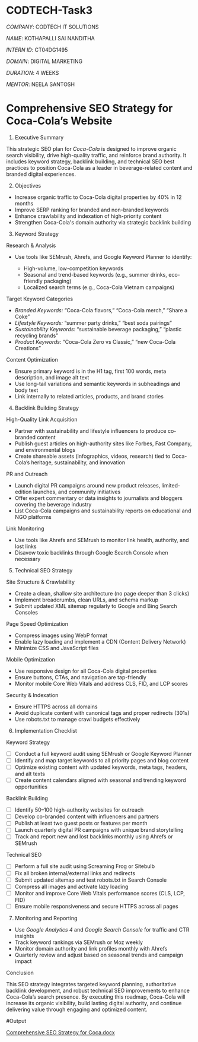 # CODTECH-Task3

*COMPANY*: CODTECH IT SOLUTIONS

*NAME*: KOTHAPALLI SAI NANDITHA

*INTERN ID*: CT04DG1495

*DOMAIN*: DIGITAL MARKETING

*DURATION*: 4 WEEKS

*MENTOR*: NEELA SANTOSH

# Comprehensive SEO Strategy for Coca-Cola’s Website

1. Executive Summary

This strategic SEO plan for *Coca-Cola* is designed to improve organic search visibility, drive high-quality traffic, and reinforce brand authority. It includes keyword strategy, backlink building, and technical SEO best practices to position Coca-Cola as a leader in beverage-related content and branded digital experiences.

2. Objectives

* Increase organic traffic to Coca-Cola digital properties by 40% in 12 months
* Improve SERP ranking for branded and non-branded keywords
* Enhance crawlability and indexation of high-priority content
* Strengthen Coca-Cola's domain authority via strategic backlink building

3. Keyword Strategy

  Research & Analysis

* Use tools like SEMrush, Ahrefs, and Google Keyword Planner to identify:

  * High-volume, low-competition keywords
  * Seasonal and trend-based keywords (e.g., summer drinks, eco-friendly packaging)
  * Localized search terms (e.g., Coca-Cola Vietnam campaigns)

 Target Keyword Categories

* *Branded Keywords:* “Coca-Cola flavors,” “Coca-Cola merch,” “Share a Coke”
* *Lifestyle Keywords:* “summer party drinks,” “best soda pairings”
* *Sustainability Keywords:* “sustainable beverage packaging,” “plastic recycling brands”
* *Product Keywords:* “Coca-Cola Zero vs Classic,” “new Coca-Cola Creations”

 Content Optimization

* Ensure primary keyword is in the H1 tag, first 100 words, meta description, and image alt text
* Use long-tail variations and semantic keywords in subheadings and body text
* Link internally to related articles, products, and brand stories

4. Backlink Building Strategy

 High-Quality Link Acquisition

* Partner with sustainability and lifestyle influencers to produce co-branded content
* Publish guest articles on high-authority sites like Forbes, Fast Company, and environmental blogs
* Create shareable assets (infographics, videos, research) tied to Coca-Cola’s heritage, sustainability, and innovation

 PR and Outreach

* Launch digital PR campaigns around new product releases, limited-edition launches, and community initiatives
* Offer expert commentary or data insights to journalists and bloggers covering the beverage industry
* List Coca-Cola campaigns and sustainability reports on educational and NGO platforms

 Link Monitoring

* Use tools like Ahrefs and SEMrush to monitor link health, authority, and lost links
* Disavow toxic backlinks through Google Search Console when necessary

5. Technical SEO Strategy

 Site Structure & Crawlability

* Create a clean, shallow site architecture (no page deeper than 3 clicks)
* Implement breadcrumbs, clean URLs, and schema markup
* Submit updated XML sitemap regularly to Google and Bing Search Consoles

 Page Speed Optimization

* Compress images using WebP format
* Enable lazy loading and implement a CDN (Content Delivery Network)
* Minimize CSS and JavaScript files

 Mobile Optimization

* Use responsive design for all Coca-Cola digital properties
* Ensure buttons, CTAs, and navigation are tap-friendly
* Monitor mobile Core Web Vitals and address CLS, FID, and LCP scores

 Security & Indexation

* Ensure HTTPS across all domains
* Avoid duplicate content with canonical tags and proper redirects (301s)
* Use robots.txt to manage crawl budgets effectively

 6. Implementation Checklist

 Keyword Strategy

* [ ] Conduct a full keyword audit using SEMrush or Google Keyword Planner
* [ ] Identify and map target keywords to all priority pages and blog content
* [ ] Optimize existing content with updated keywords, meta tags, headers, and alt texts
* [ ] Create content calendars aligned with seasonal and trending keyword opportunities

 Backlink Building

* [ ] Identify 50–100 high-authority websites for outreach
* [ ] Develop co-branded content with influencers and partners
* [ ] Publish at least two guest posts or features per month
* [ ] Launch quarterly digital PR campaigns with unique brand storytelling
* [ ] Track and report new and lost backlinks monthly using Ahrefs or SEMrush

 Technical SEO

* [ ] Perform a full site audit using Screaming Frog or Sitebulb
* [ ] Fix all broken internal/external links and redirects
* [ ] Submit updated sitemap and test robots.txt in Search Console
* [ ] Compress all images and activate lazy loading
* [ ] Monitor and improve Core Web Vitals performance scores (CLS, LCP, FID)
* [ ] Ensure mobile responsiveness and secure HTTPS across all pages

 7. Monitoring and Reporting

* Use *Google Analytics 4* and *Google Search Console* for traffic and CTR insights
* Track keyword rankings via SEMrush or Moz weekly
* Monitor domain authority and link profiles monthly with Ahrefs
* Quarterly review and adjust based on seasonal trends and campaign impact

 Conclusion

This SEO strategy integrates targeted keyword planning, authoritative backlink development, and robust technical SEO improvements to enhance Coca-Cola’s search presence. By executing this roadmap, Coca-Cola will increase its organic visibility, build lasting digital authority, and continue delivering value through engaging and optimized content.

#Output

[Comprehensive SEO Strategy for Coca.docx](https://github.com/user-attachments/files/21002627/Comprehensive.SEO.Strategy.for.Coca.docx)

